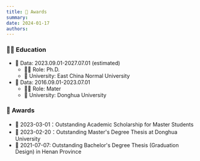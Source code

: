 ```yaml
---
title: 🏅️ Awards
summary: 
date: 2024-01-17
authors:
---
```


### 🧑‍🎓 Education

- 📅 Data: 2023.09.01-2027.07.01 (estimated)
  - 🧑‍🏫 Role: Ph.D. 
  - 🏫 University: East China Normal University
- 📅 Data: 2016.09.01-2023.07.01
  - 🧑‍🏫 Role: Mater
  - 🏫 University: Donghua University

###  🥇 Awards
- 👏 2023-03-01：Outstanding Academic Scholarship for Master Students
- 👏 2023-02-20：Outstanding Master's Degree Thesis at Donghua University
- 👏 2021-07-07: Outstanding Bachelor's Degree Thesis (Graduation Design) in Henan Province
